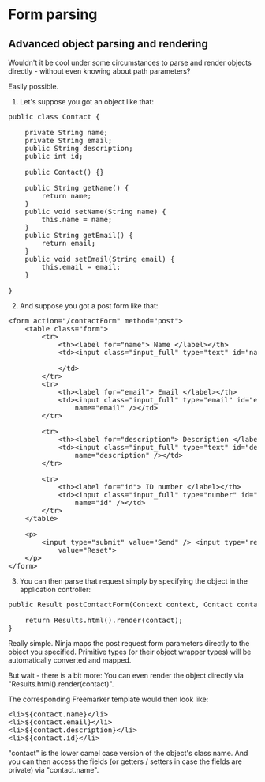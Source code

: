 Form parsing
============

Advanced object parsing and rendering
-------------------------------------

Wouldn't it be cool under some circumstances to parse and
render objects directly - without even knowing about path parameters?

Easily possible.

1) Let's suppose you got an object like that:

<pre class="prettyprint">
public class Contact {

    private String name;
    private String email;
    public String description;
    public int id;

    public Contact() {}

    public String getName() {
        return name;
    }
    public void setName(String name) {
        this.name = name;
    }
    public String getEmail() {
        return email;
    }
    public void setEmail(String email) {
        this.email = email;
    }

}  
</pre>


2) And suppose you got a post form like that:

<pre class="prettyprint">
&lt;form action=&quot;/contactForm&quot; method=&quot;post&quot;&gt;
    &lt;table class=&quot;form&quot;&gt;
        &lt;tr&gt;
            &lt;th&gt;&lt;label for=&quot;name&quot;&gt; Name &lt;/label&gt;&lt;/th&gt;
            &lt;td&gt;&lt;input class=&quot;input_full&quot; type=&quot;text&quot; id=&quot;name&quot; name=&quot;name&quot; /&gt;

            &lt;/td&gt;
        &lt;/tr&gt;
        &lt;tr&gt;
            &lt;th&gt;&lt;label for=&quot;email&quot;&gt; Email &lt;/label&gt;&lt;/th&gt;
            &lt;td&gt;&lt;input class=&quot;input_full&quot; type=&quot;email&quot; id=&quot;email&quot;
                name=&quot;email&quot; /&gt;&lt;/td&gt;
        &lt;/tr&gt;

        &lt;tr&gt;
            &lt;th&gt;&lt;label for=&quot;description&quot;&gt; Description &lt;/label&gt;&lt;/th&gt;
            &lt;td&gt;&lt;input class=&quot;input_full&quot; type=&quot;text&quot; id=&quot;description&quot;
                name=&quot;description&quot; /&gt;&lt;/td&gt;
        &lt;/tr&gt;
        
        &lt;tr&gt;
            &lt;th&gt;&lt;label for=&quot;id&quot;&gt; ID number &lt;/label&gt;&lt;/th&gt;
            &lt;td&gt;&lt;input class=&quot;input_full&quot; type=&quot;number&quot; id=&quot;id&quot;
                name=&quot;id&quot; /&gt;&lt;/td&gt;
        &lt;/tr&gt;
    &lt;/table&gt;

    &lt;p&gt;
        &lt;input type=&quot;submit&quot; value=&quot;Send&quot; /&gt; &lt;input type=&quot;reset&quot;
            value=&quot;Reset&quot;&gt;
    &lt;/p&gt;
&lt;/form&gt;
</pre>

3) You can then parse that request simply by specifying the object in the application controller:

<pre class="prettyprint">
public Result postContactForm(Context context, Contact contact) {

    return Results.html().render(contact);
}
</pre>


Really simple. Ninja maps the post request form parameters directly to the object you specified. Primitive types 
(or their object wrapper types) will be automatically converted and mapped.


But wait - there is a bit more: You can even render the object directly via "Results.html().render(contact)".

The corresponding Freemarker template would then look like:

<pre class="prettyprint">
&lt;li&gt;${contact.name}&lt;/li&gt;
&lt;li&gt;${contact.email}&lt;/li&gt;
&lt;li&gt;${contact.description}&lt;/li&gt;
&lt;li&gt;${contact.id}&lt;/li&gt;
</pre>

"contact" is the lower camel case version of the object's class name. 
And you can then access the fields (or getters / setters in case the
fields are private) via "contact.name".
